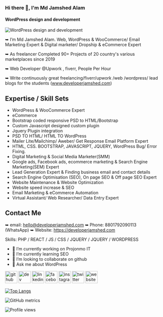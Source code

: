 ### Hi there 👋, I'm Md Jamshed Alam
#### WordPress design and development
![WordPress design and development](![image](https://user-images.githubusercontent.com/44814725/188260037-af834070-4be4-45c0-8cdb-100fb293c779.png))

➥ I’m Md Jamshed Alam. Web, WordPress & WooCommerce/ Email Marketing Expert & Digital marketer/ Dropship & eCommerce Expert 

➥ As freelancer Completed 90+ Projects of 20 country's various marketplaces since 2019

➥ Web Developer @Upwork , fiverr, People Per Hour

➥ Write continuously great freelancing/fiverr/upwork /web /wordpress/ lead blogs for the students (www.developerjamshed.com)

Expertise / Skill Sets 
---------------------
- WordPress & WooCommerce Expert
- eCommerce
- Bootstrap coded responsive PSD to HTML/Bootstrap
- Custom Javascript designed custom plugin
- Jquery Plugin integration
- PSD TO HTML/ HTML TO WordPress
- Mailer Lite/Mailchimp/ Aweber/ Get Response Email Platform Expert
- HTML, CSS. BOOTSTRAP, JAVASCRIPT, JQUERY, WordPress Bug/ Error Fixing.
- Digital Marketing & Social Media Marketer(SMM)
- Google ads, Facebook ads, ecommerce marketing & Search Engine Marketing(SEM) Expert
- Lead Generation Expert & Finding business email and contact details
- Search Engine Optimisation (SEO), On page SEO & Off page SEO Expert
- Website Maintenance & Website Optimization
- Website speed increase & SEO
- Email Marketing & eCommerce Automation
- Virtual Assistant/ Web Researcher/ Data Entry Expert

Contact Me 
---------------------
➥ email: hello@developerjamshed.com
➥ Phone: 8801792090113 (WhatsApp) 
➥ Website: https://developerjamshed.com

Skills: PHP / REACT / JS / CSS / JQUERY / JQUERY / WORDPRESS

- 🔭 I’m currently working on Projonmo IT 
- 🌱 I’m currently learning SEO 
- 👯 I’m looking to collaborate on github 
- 💬 Ask me about WordPress 


[<img src='https://cdn.jsdelivr.net/npm/simple-icons@3.0.1/icons/github.svg' alt='github' height='40'>](https://github.com/Jamshed-Dev)  [<img src='https://cdn.jsdelivr.net/npm/simple-icons@3.0.1/icons/dev-dot-to.svg' alt='dev' height='40'>](https://dev.to/https://dev.to/jamsheddev)  [<img src='https://cdn.jsdelivr.net/npm/simple-icons@3.0.1/icons/linkedin.svg' alt='linkedin' height='40'>](https://www.linkedin.com/in/https://www.linkedin.com/in/jamshed-dev//)  [<img src='https://cdn.jsdelivr.net/npm/simple-icons@3.0.1/icons/facebook.svg' alt='facebook' height='40'>](https://www.facebook.com/https://www.facebook.com/Jamshed.Dev/)  [<img src='https://cdn.jsdelivr.net/npm/simple-icons@3.0.1/icons/instagram.svg' alt='instagram' height='40'>](https://www.instagram.com/https://www.instagram.com/j_a_m_s_h_e_d//)  [<img src='https://cdn.jsdelivr.net/npm/simple-icons@3.0.1/icons/twitter.svg' alt='twitter' height='40'>](https://twitter.com/https://twitter.com/Jamshed_Dev)  [<img src='https://cdn.jsdelivr.net/npm/simple-icons@3.0.1/icons/icloud.svg' alt='website' height='40'>](https://developerjamshed.com)  

[![Top Langs](https://github-readme-stats.vercel.app/api/top-langs/?username=Jamshed-Dev)](https://github.com/anuraghazra/github-readme-stats)

![GitHub metrics](https://metrics.lecoq.io/Jamshed-Dev)  

![Profile views](https://gpvc.arturio.dev/Jamshed-Dev)  
